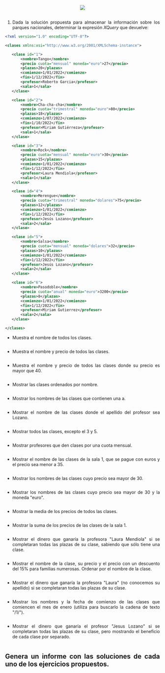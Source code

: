 <div align="justify">


<div align="center">
 	<img src="https://upload.wikimedia.org/wikipedia/commons/9/91/XQuery_and_XPath_Data_Model_type_hierarchy.png">
</div>

</br>

1. Dada la solución propuesta para almacenar la información sobre los parques nacionales, determinar la expresión _XQuery_ que devuelve:

```xml
<?xml version="1.0" encoding="UTF-8"?>

<clases xmlns:xsi="http://www.w3.org/2001/XMLSchema-instance">

   <clase id="1">
       <nombre>Tango</nombre>
       <precio cuota="mensual" moneda="euro">27</precio>
       <plazas>20</plazas>
       <comienzo>1/01/2022</comienzo>
       <fin>1/12/2022</fin>
       <profesor>Roberto Garcia</profesor>
       <sala>1</sala>
   </clase>

   <clase id="2">
       <nombre>Cha-cha-cha</nombre>
       <precio cuota="trimestral" moneda="euro">80</precio>
       <plazas>18</plazas>
       <comienzo>1/07/2022</comienzo>
       <fin>1/10/2022</fin>
       <profesor>Miriam Gutiérreza</profesor>
       <sala>1</sala>
   </clase>

   <clase id="3">
       <nombre>Rock</nombre>
       <precio cuota="mensual" moneda="euro">30</precio>
       <plazas>15</plazas>
       <comienzo>1/01/2022</comienzo>
       <fin>1/12/2022</fin>
       <profesor>Laura Mendiola</profesor>
       <sala>1</sala>
   </clase>

   <clase id="4">
       <nombre>Merengue</nombre>
       <precio cuota="trimestral" moneda="dolares">75</precio>
       <plazas>12</plazas>
       <comienzo>1/01/2022</comienzo>
       <fin>1/12/2022</fin>
       <profesor>Jesús Lozano</profesor>
       <sala>2</sala>
   </clase>

   <clase id="5">
       <nombre>Salsa</nombre>
       <precio cuota="mensual" moneda="dolares">32</precio>
       <plazas>10</plazas>
       <comienzo>1/01/2022</comienzo>
       <fin>1/12/2022</fin>
       <profesor>Jesús Lozano</profesor>
       <sala>2</sala>
   </clase>

   <clase id="6">
       <nombre>Pasodoble</nombre>
       <precio cuota="anual" moneda="euro">3200</precio>
       <plazas>8</plazas>
       <comienzo>1/01/2022</comienzo>
       <fin>1/12/2022</fin>
       <profesor>Miriam Gutierrez</profesor>
       <sala>2</sala>
   </clase>

</clases>
```

- Muestra el nombre de todos los clases.

  ```

  ```

- Muestra el nombre y precio de todos las clases.

  ```

  ```

- Muestra el nombre y precio de todos las clases donde su precio es mayor que 40.

  ```

  ```
- Mostrar las clases ordenados por nombre.

  ```

  ```

- Mostrar los nombres de las clases que contienen una a.

  ```

  ```

- Mostrar el nombre de las clases donde el apellido del profesor sea Lozano.

  ```

  ```               

- Mostrar todos las clases, excepto el 3 y 5.

  ```

  ```

- Mostrar profesores que den clases por una cuota mensual.

  ```

  ```

- Mostrar el nombre de las clases de la sala 1, que se pague con euros y el precio sea menor a 35.

  ```

  ```

- Mostrar los nombres de las clases cuyo precio sea mayor de 30.

  ```

  ```

- Mostrar los nombres de las clases cuyo precio sea mayor de 30 y la moneda "euro".

  ```

  ```

- Mostrar la media de los precios de todos las clases.

  ```

  ```

- Mostrar la suma de los precios de las clases de la sala 1.

  ```

  ```

- Mostrar el dinero que ganaría la profesora "Laura Mendiola" si se completaran todas las plazas de su clase, sabiendo que sólo tiene una
clase.

  ```

  ```

- Mostrar el nombre de la clase, su precio y el precio con un descuento del 15% para familias numerosas. Ordenar por el nombre de la clase.

  ```

  ```

- Mostrar el dinero que ganaría la profesora "Laura" (no conocemos su apellido) si se completaran todas las plazas de su clase.

  ```

  ```

- Mostrar los nombres y la fecha de comienzo de las clases que comiencen el mes de enero (utiliza para buscarlo la cadena de texto "/1/").

  ```

  ```

- Mostrar el dinero que ganaría el profesor "Jesus Lozano" si se completaran todas las plazas de su clase, pero mostrando el beneficio de cada clase por separado.   

  ```

  ```



## Genera un informe con las soluciones de cada uno de los ejercicios propuestos.

</div>
